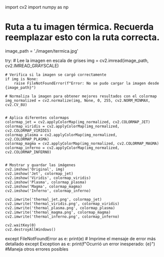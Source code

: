 import cv2
import numpy as np

# Ruta a tu imagen térmica.  Recuerda reemplazar esto con la ruta correcta.
image_path = './imagen/termica.jpg'

try:
    # Lee la imagen en escala de grises
    img = cv2.imread(image_path, cv2.IMREAD_GRAYSCALE)

    # Verifica si la imagen se cargó correctamente
    if img is None:
        raise FileNotFoundError(f"Error: No se pudo cargar la imagen desde {image_path}")

    # Normaliza la imagen para obtener mejores resultados con el colormap
    img_normalized = cv2.normalize(img, None, 0, 255, cv2.NORM_MINMAX, cv2.CV_8U)


    # Aplica diferentes colormaps
    colormap_jet = cv2.applyColorMap(img_normalized, cv2.COLORMAP_JET)
    colormap_viridis = cv2.applyColorMap(img_normalized, cv2.COLORMAP_VIRIDIS)
    colormap_plasma = cv2.applyColorMap(img_normalized, cv2.COLORMAP_PLASMA)
    colormap_magma = cv2.applyColorMap(img_normalized, cv2.COLORMAP_MAGMA)
    colormap_inferno = cv2.applyColorMap(img_normalized, cv2.COLORMAP_INFERNO)


    # Mostrar y guardar las imágenes
    cv2.imshow('Original', img)
    cv2.imshow('Jet', colormap_jet)
    cv2.imshow('Viridis', colormap_viridis)
    cv2.imshow('Plasma', colormap_plasma)
    cv2.imshow('Magma', colormap_magma)
    cv2.imshow('Inferno', colormap_inferno)

    cv2.imwrite('thermal_jet.png', colormap_jet)
    cv2.imwrite('thermal_viridis.png', colormap_viridis)
    cv2.imwrite('thermal_plasma.png', colormap_plasma)
    cv2.imwrite('thermal_magma.png', colormap_magma)
    cv2.imwrite('thermal_inferno.png', colormap_inferno)

    cv2.waitKey(0)
    cv2.destroyAllWindows()

except FileNotFoundError as e:
    print(e)  # Imprime el mensaje de error más detallado
except Exception as e:
    print(f"Ocurrió un error inesperado: {e}") #Maneja otros errores posibles


